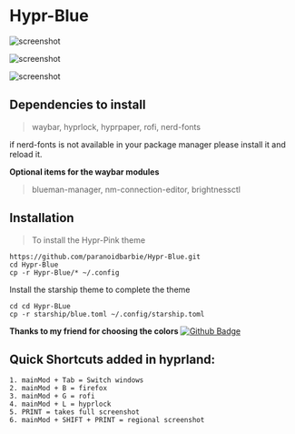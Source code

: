 # Hypr-Blue


![screenshot](https://github.com/paranoidbarbie/Hypr-Pink/blob/main/assets/blue/hyprblue.png)

![screenshot](https://github.com/paranoidbarbie/Hypr-Pink/blob/main/assets/blue/lockscreen.png)

![screenshot](https://github.com/paranoidbarbie/Hypr-Pink/blob/main/assets/blue/rofi.png)

## Dependencies to install

> waybar, hyprlock, hyprpaper, rofi, nerd-fonts

if nerd-fonts is not available in your package manager please install it and reload it.

**Optional items for the waybar modules**
> blueman-manager, nm-connection-editor, brightnessctl


## Installation 
> To install the Hypr-Pink theme

```
https://github.com/paranoidbarbie/Hypr-Blue.git
cd Hypr-Blue
cp -r Hypr-Blue/* ~/.config

```
Install the starship theme to complete the theme 

```
cd cd Hypr-BLue
cp -r starship/blue.toml ~/.config/starship.toml

```


**Thanks to my friend for choosing the colors** [![Github Badge](http://img.shields.io/badge/-Github-black?style=flat-square&logo=github&link=https://github.com/jemhv/)](https://github.com/jemhv)
## Quick Shortcuts added in hyprland:
```
1. mainMod + Tab = Switch windows
2. mainMod + B = firefox
3. mainMod + G = rofi
4. mainMod + L = hyprlock
5. PRINT = takes full screenshot
6. mainMod + SHIFT + PRINT = regional screenshot
```


